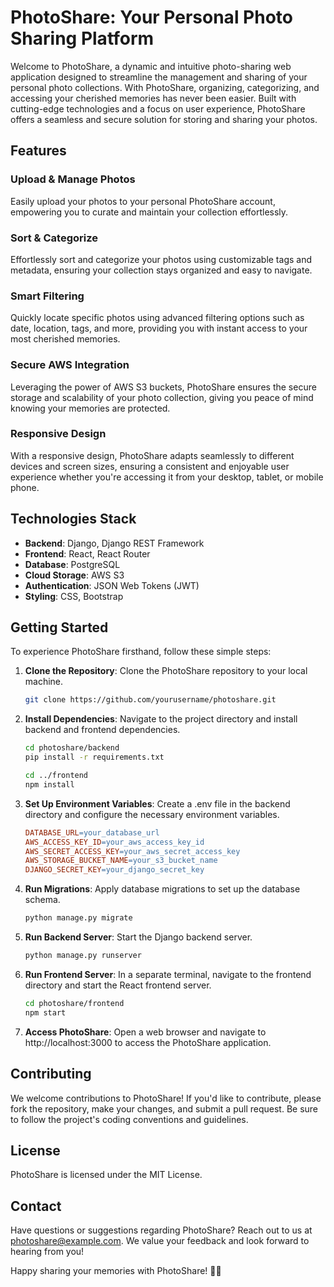 # PhotoShare: Your Personal Photo Sharing Platform

Welcome to PhotoShare, a dynamic and intuitive photo-sharing web application designed to streamline the management and sharing of your personal photo collections. With PhotoShare, organizing, categorizing, and accessing your cherished memories has never been easier. Built with cutting-edge technologies and a focus on user experience, PhotoShare offers a seamless and secure solution for storing and sharing your photos.

## Features

### Upload & Manage Photos
Easily upload your photos to your personal PhotoShare account, empowering you to curate and maintain your collection effortlessly.

### Sort & Categorize
Effortlessly sort and categorize your photos using customizable tags and metadata, ensuring your collection stays organized and easy to navigate.

### Smart Filtering
Quickly locate specific photos using advanced filtering options such as date, location, tags, and more, providing you with instant access to your most cherished memories.

### Secure AWS Integration
Leveraging the power of AWS S3 buckets, PhotoShare ensures the secure storage and scalability of your photo collection, giving you peace of mind knowing your memories are protected.

### Responsive Design
With a responsive design, PhotoShare adapts seamlessly to different devices and screen sizes, ensuring a consistent and enjoyable user experience whether you're accessing it from your desktop, tablet, or mobile phone.

## Technologies Stack

- **Backend**: Django, Django REST Framework
- **Frontend**: React, React Router
- **Database**: PostgreSQL
- **Cloud Storage**: AWS S3
- **Authentication**: JSON Web Tokens (JWT)
- **Styling**: CSS, Bootstrap

## Getting Started

To experience PhotoShare firsthand, follow these simple steps:

1. **Clone the Repository**: Clone the PhotoShare repository to your local machine.
    ```bash
    git clone https://github.com/yourusername/photoshare.git
    ```

2. **Install Dependencies**: Navigate to the project directory and install backend and frontend dependencies.
    ```bash
    cd photoshare/backend
    pip install -r requirements.txt

    cd ../frontend
    npm install
    ```

3. **Set Up Environment Variables**: Create a .env file in the backend directory and configure the necessary environment variables.
    ```makefile
    DATABASE_URL=your_database_url
    AWS_ACCESS_KEY_ID=your_aws_access_key_id
    AWS_SECRET_ACCESS_KEY=your_aws_secret_access_key
    AWS_STORAGE_BUCKET_NAME=your_s3_bucket_name
    DJANGO_SECRET_KEY=your_django_secret_key
    ```

4. **Run Migrations**: Apply database migrations to set up the database schema.
    ```bash
    python manage.py migrate
    ```

5. **Run Backend Server**: Start the Django backend server.
    ```bash
    python manage.py runserver
    ```

6. **Run Frontend Server**: In a separate terminal, navigate to the frontend directory and start the React frontend server.
    ```bash
    cd photoshare/frontend
    npm start
    ```

7. **Access PhotoShare**: Open a web browser and navigate to http://localhost:3000 to access the PhotoShare application.

## Contributing

We welcome contributions to PhotoShare! If you'd like to contribute, please fork the repository, make your changes, and submit a pull request. Be sure to follow the project's coding conventions and guidelines.

## License

PhotoShare is licensed under the MIT License.

## Contact

Have questions or suggestions regarding PhotoShare? Reach out to us at photoshare@example.com. We value your feedback and look forward to hearing from you!

Happy sharing your memories with PhotoShare! 📸✨

